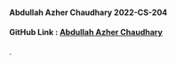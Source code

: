 #### Abdullah Azher Chaudhary 2022-CS-204

#### GitHub Link : [Abdullah Azher Chaudhary](https://github.com/ABDULLAHAZHERCH/Operating-Systems-Lab "Github Repository Link")

.
